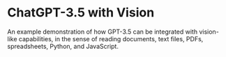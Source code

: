 # ChatGPT-3.5 with Vision

An example demonstration of how GPT-3.5 can be integrated with vision-like capabilities, in the sense of reading documents, text files, PDFs, spreadsheets, Python, and JavaScript.
